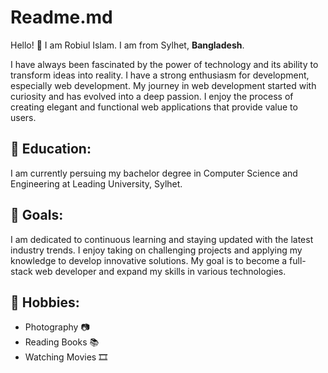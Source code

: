 # Readme.md

Hello! 👋
I am Robiul Islam. I am from Sylhet, **Bangladesh**.

I have always been fascinated by the power of technology and its ability to transform ideas into reality. I have a strong enthusiasm for development, especially web development. My journey in web development started with curiosity and has evolved into a deep passion. I enjoy the process of creating elegant and functional web applications that provide value to users.

## 🏫 Education:

 I am currently persuing my bachelor degree in Computer Science and Engineering at Leading University, Sylhet.  

## 🎯 Goals: 

I am dedicated to continuous learning and staying updated with the latest industry trends. I enjoy taking on challenging projects and applying my knowledge to develop innovative solutions. My goal is to become a full-stack web developer and expand my skills in various technologies.

## 🚀 Hobbies:

* Photography 📷
* Reading Books 📚
* Watching Movies 🎞️
